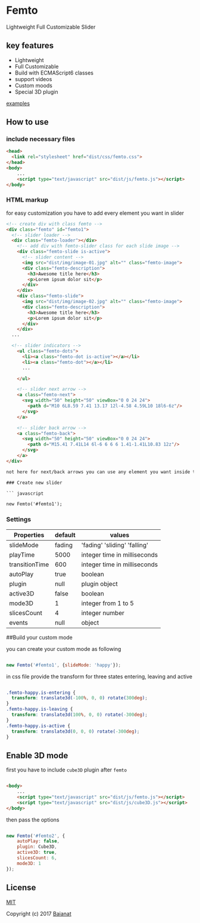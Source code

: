# Femto

Lightweight Full Customizable Slider

## key features

- Lightweight
- Full Customizable
- Build with ECMAScript6 classes
- support videos
- Custom moods
- Special 3D plugin

[examples](https://baianat.github.io/femto/)

## How to use

### include necessary files

``` html
<head>
  <link rel="stylesheet" href="dist/css/femto.css">
</head>
<body>
    ...
    <script type="text/javascript" src="dist/js/femto.js"></script>
</body>
```

### HTML markup

for easy customization you have to add every element you want in slider

``` html
<!-- create div with class femto -->
<div class="femto" id="femto1">
  <!-- slider loader -->
  <div class="femto-loader"></div>
    <!-- add div with femto-slider class for each slide image -->
    <div class="femto-slide is-active">
      <!-- slider content -->
      <img src="dist/img/image-01.jpg" alt="" class="femto-image">
      <div class="femto-description">
        <h3>Awesome title here</h3>
        <p>Lorem ipsum dolor sit</p>
      </div>
    </div>
    <div class="femto-slide">
      <img src="dist/img/image-02.jpg" alt="" class="femto-image">
      <div class="femto-description">
        <h3>Awesome title here</h3>
        <p>Lorem ipsum dolor sit</p>
      </div>
    </div>
  ...

  <!-- slider indicators -->
    <ul class="femto-dots">
      <li><a class="femto-dot is-active"></a></li>
      <li><a class="femto-dot"></a></li>
      ...

    </ul>

    <!-- slider next arrow -->
    <a class="femto-next">
      <svg width="50" height="50" viewBox="0 0 24 24">
        <path d="M10 6L8.59 7.41 13.17 12l-4.58 4.59L10 18l6-6z"/>
      </svg>
    </a>

    <!-- slider back arrow -->
    <a class="femto-back">
      <svg width="50" height="50" viewBox="0 0 24 24">
        <path d="M15.41 7.41L14 6l-6 6 6 6 1.41-1.41L10.83 12z"/>
      </svg>
    </a>
</div>

not here for next/back arrows you can use any element you want inside them either ```svg``` icon or ```font``` icon

### Create new slider

``` javascript

new Femto('#femto1');

```

### Settings

| Properties     | default  | values                       |
| -------------- | -------- | ---------------------------- |
| slideMode      | fading   | 'fading' 'sliding' 'falling' |
| playTime       | 5000     | integer time in milliseconds |
| transitionTime | 600      | integer time in milliseconds |
| autoPlay       | true     | boolean                      |
| plugin         | null     | plugin object                |
| active3D       | false    | boolean                      |
| mode3D         | 1        | integer from 1 to 5          |
| slicesCount    | 4        | integer number               |
| events         | null     | object                       |

##Build your custom mode

you can create your custom mode as following

``` javascript

new Femto('#femto1', {slideMode: 'happy'});

```

in css file provide the transform for three states entering, leaving and active

``` css

.femto-happy.is-entering {
  transform: translate3d(-100%, 0, 0) rotate(300deg);
}
.femto-happy.is-leaving {
  transform: translate3d(100%, 0, 0) rotate(-300deg);
}
.femto-happy.is-active {
  transform: translate3d(0, 0, 0) rotate(-300deg);
}

```

## Enable 3D mode

first you have to include ```cube3D``` plugin after ```femto```

``` html

<body>
    ...
    <script type="text/javascript" src="dist/js/femto.js"></script>
    <script type="text/javascript" src="dist/js/cube3D.js"></script>
</body>

```

then pass the options
``` javascript

new Femto('#femto2', {
    autoPlay: false,
    plugin: Cube3D,
    active3D: true,
    slicesCount: 6,
    mode3D: 1
});

```

## License

[MIT](http://opensource.org/licenses/MIT)

Copyright (c) 2017 [Baianat](http://baianat.com)
